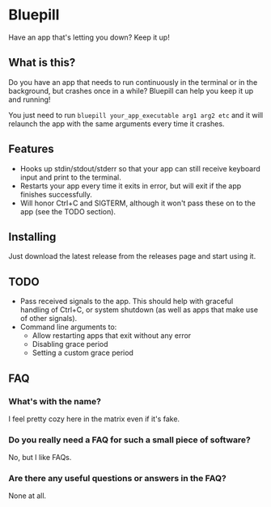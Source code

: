 # Bluepill

Have an app that's letting you down? Keep it up!

## What is this?

Do you have an app that needs to run continuously in the terminal or in the
background, but crashes once in a while? Bluepill can help you keep it up and
running!

You just need to run `bluepill your_app_executable arg1 arg2 etc` and it will
relaunch the app with the same arguments every time it crashes.

## Features

- Hooks up stdin/stdout/stderr so that your app can still receive keyboard input
  and print to the terminal.
- Restarts your app every time it exits in error, but will exit if the app
  finishes successfully.
- Will honor Ctrl+C and SIGTERM, although it won't pass these on to the app (see
  the TODO section).

## Installing

Just download the latest release from the releases page and start using it.

## TODO

- Pass received signals to the app. This should help with graceful handling of
  Ctrl+C, or system shutdown (as well as apps that make use of other signals).
- Command line arguments to:
  - Allow restarting apps that exit without any error
  - Disabling grace period
  - Setting a custom grace period

## FAQ

### What's with the name?
I feel pretty cozy here in the matrix even if it's fake.

### Do you really need a FAQ for such a small piece of software?
No, but I like FAQs.

### Are there any useful questions or answers in the FAQ?
None at all.
